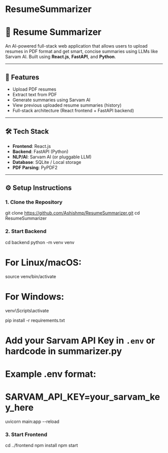 # ResumeSummarizer

# 📝 Resume Summarizer

An AI-powered full-stack web application that allows users to upload resumes in PDF format and get smart, concise summaries using LLMs like Sarvam AI. Built using **React.js**, **FastAPI**, and **Python**.

---

## 🚀 Features

- Upload PDF resumes
- Extract text from PDF
- Generate summaries using Sarvam AI
- View previous uploaded resume summaries (history)
- Full-stack architecture (React frontend + FastAPI backend)

---

## 🛠 Tech Stack

- **Frontend**: React.js
- **Backend**: FastAPI (Python)
- **NLP/AI**: Sarvam AI (or pluggable LLM)
- **Database**: SQLite / Local storage
- **PDF Parsing**: PyPDF2

---

## ⚙️ Setup Instructions

### 1. Clone the Repository


git clone https://github.com/Ashishmp/ResumeSummarizer.git
cd ResumeSummarizer

### 2. Start Backend 


cd backend
python -m venv venv
# For Linux/macOS:
source venv/bin/activate
# For Windows:
venv\Scripts\activate

pip install -r requirements.txt

# Add your Sarvam API Key in `.env` or hardcode in summarizer.py
# Example .env format:
# SARVAM_API_KEY=your_sarvam_key_here

uvicorn main:app --reload


### 3. Start Frontend
cd ../frontend
npm install
npm start
